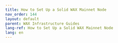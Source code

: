 ```yaml
---
title: How to Set Up a Solid WAX Mainnet Node
nav_order: 144
layout: default
parent: WAX Infrastructure Guides
lang-ref: How to Set Up a Solid WAX Mainnet Node
lang: en
---
```

